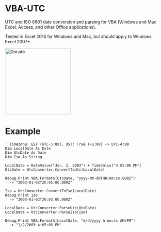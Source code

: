# VBA-UTC

UTC and ISO 8601 date conversion and parsing for VBA (Windows and Mac Excel, Access, and other Office applications).

Tested in Excel 2016 for Windows and Mac, but should apply to Windows Excel 2007+.

<a href="https://www.patreon.com/timhall">
  <img src="https://timhall.github.io/assets/donate-patreon@2x.png" width="217" alt="Donate">
</a>

# Example

```VB.net
' Timezone: EST (UTC-5:00), DST: True (+1:00) -> UTC-4:00
Dim LocalDate As Date
Dim UtcDate As Date
Dim Iso As String

LocalDate = DateValue("Jan. 2, 2003") + TimeValue("4:05:06 PM")
UtcDate = UtcConverter.ConvertToUtc(LocalDate)

Debug.Print VBA.Format$(UtcDate, "yyyy-mm-ddTHH:mm:ss.000Z")
' -> "2003-01-02T20:05:06.000Z"

Iso = UtcConverter.ConvertToIso(LocalDate)
Debug.Print Iso
' -> "2003-01-02T20:05:06.000Z"

LocalDate = UtcConverter.ParseUtc(UtcDate)
LocalDate = UtcConverter.ParseIso(Iso)

Debug.Print VBA.Format$(LocalDate, "m/d/yyyy h:mm:ss AM/PM")
' -> "1/2/2003 4:05:06 PM"
```
